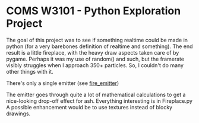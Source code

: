 COMS W3101 - Python Exploration Project
=========

The goal of this project was to see if something realtime could be made in python (for a very barebones definition of realtime and something).
The end result is a little fireplace, with the heavy draw aspects taken care of by pygame.
Perhaps it was my use of random() and such, but the framerate visibly struggles when I approach 350+ particles.
So, I couldn't do many other things with it.

There's only a single emitter (see [fire_emitter]())

The emitter goes through quite a lot of mathematical calculations to get a nice-looking drop-off effect for ash.
Everything interesting is in Fireplace.py
A possible enhancement would be to use textures instead of blocky drawings.
